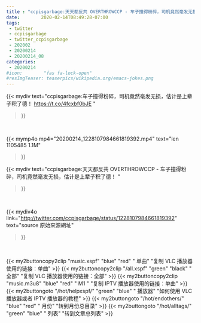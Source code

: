 ```yaml
---
title : "ccpisgarbage:天天都反共 OVERTHROWCCP - 车子撞得粉碎，司机竟然毫发无损，估计是上辈子积了德！ "
date:        2020-02-14T08:49:28-07:00
tags:
 - twitter
 - ccpisgarbage
 - twitter_ccpisgarbage
 - 202002
 - 20200214
 - 20200214_08
categories:
 - 20200214
#icon:        "fas fa-lock-open"
#resImgTeaser: teaserpics/wikipedia.org/emacs-jokes.png
---
```


{{< mydiv text="ccpisgarbage:车子撞得粉碎，司机竟然毫发无损，估计是上辈子积了德！ https://t.co/4fcxbf0bJE "
>}}
<br>


{{< mymp4o mp4="20200214_1228107984661819392.mp4"
text="len 1105485    1.1M"
>}}


{{< mydiv text="ccpisgarbage:天天都反共 OVERTHROWCCP - 车子撞得粉碎，司机竟然毫发无损，估计是上辈子积了德！ "
>}}
<br>

{{< mydiv4o link="http://twitter.com/ccpisgarbage/status/1228107984661819392"
text="source 原始來源網址"
>}}


<br>



{{< my2buttoncopy2clip "music.xspf"        "blue"   "red"    " 单曲"  "复制 VLC 播放器使用的链接：单曲" >}} {{< my2buttoncopy2clip "/all.xspf"         "green"  "black"  " 全部"  "复制 VLC 播放器使用的链接：全部" >}} {{< my2buttoncopy2clip "music.m3u8"        "blue"   "red"    " M1 "    "复制 IPTV 播放器使用的链接：单曲" >}} {{< my2buttongoto      "/hot/helpxspf/"    "green"  "blue"   " 播放器" "如何使用 VLC 播放器或者 IPTV 播放器的教程" >}} {{< my2buttongoto      "/hot/endothers/"   "blue"   "red"    " 月份"   "转到月份总目录" >}} {{< my2buttongoto      "/hot/alltags/"     "green"  "blue"   " 列表"   "转到文章总列表" >}} 
